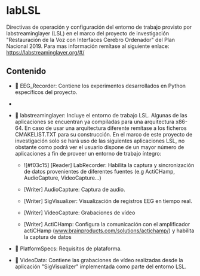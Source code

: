 # labLSL
Directivas de operación y configuración del entorno de trabajo provisto por labstreaminglayer (LSL) en el marco del proyecto de investigación "Restauración de la Voz con Interfaces Cerebro Ordenador" del Plan Nacional 2019. Para mas información remítase al siguiente enlace: https://labstreaminglayer.org/#/

## Contenido
- :file_folder: EEG_Recorder: Contiene los experimentos desarrollados en Python específicos del proyecto. 
- 
- :file_folder: labstreaminglayer: Incluye el entorno de trabajo LSL. Algunas de las aplicaciones se encuentran ya compiladas para una arquitectura x86-64. En caso de usar una arquitectura diferente remítase a los ficheros CMAKELIST.TXT para su construcción. En el marco de este proyecto de investigación solo se hará uso de las siguientes aplicaciones LSL, no obstante como podrá ver el usuario dispone de un mayor número de aplicaciones a fin de proveer un entorno de trabajo íntegro: 

  - ![#f03c15] [Reader] LabRecorder: Habilita la captura y sincronización de datos provenientes de diferentes fuentes (e.g ActiCHamp, AudioCapture, VideoCapture...)
  
  - [Writer] AudioCapture: Captura de audio.
  
  - [Writer] SigVisualizer: Visualización de registros EEG en tiempo real.
  
  - [Writer] VideoCapture: Grabaciones de vídeo
  
  - [Writer] ActiCHamp: Configura la comunicación con el amplificador actiCHamp (www.brainproducts.com/solutions/actichamp/) y habilita la captura de datos
  
- :file_folder: PlatformSpecs: Requisitos de plataforma. 

- :file_folder: VideoData: Contiene las grabaciones de vídeo realizadas desde la aplicación "SigVisualizer" implementada como parte del entorno LSL.
